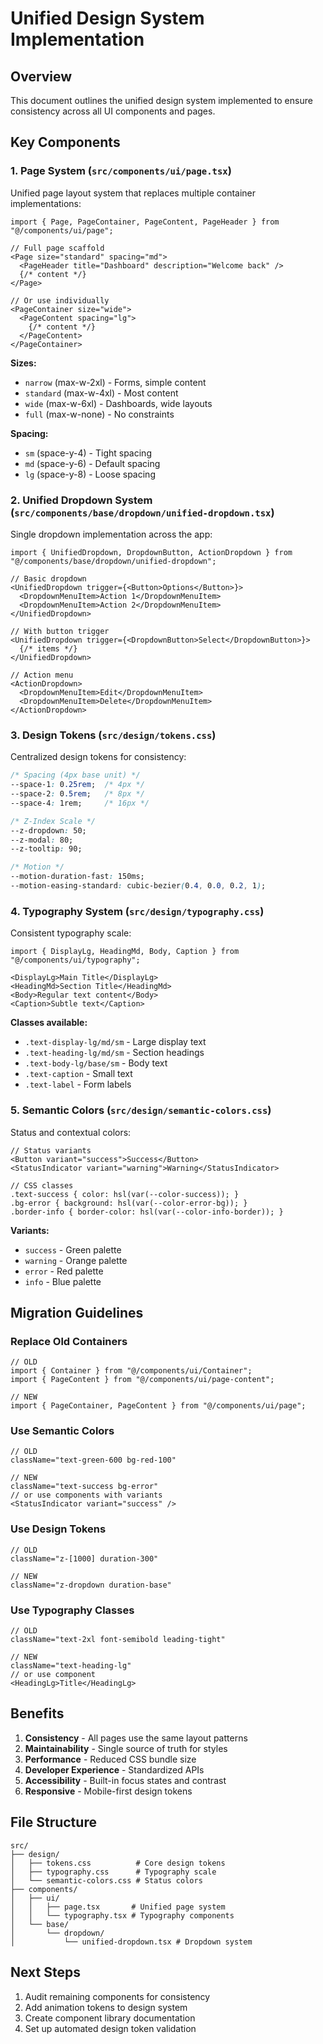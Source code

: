 # Unified Design System Implementation

## Overview
This document outlines the unified design system implemented to ensure consistency across all UI components and pages.

## Key Components

### 1. Page System (`src/components/ui/page.tsx`)
Unified page layout system that replaces multiple container implementations:

```tsx
import { Page, PageContainer, PageContent, PageHeader } from "@/components/ui/page";

// Full page scaffold
<Page size="standard" spacing="md">
  <PageHeader title="Dashboard" description="Welcome back" />
  {/* content */}
</Page>

// Or use individually
<PageContainer size="wide">
  <PageContent spacing="lg">
    {/* content */}
  </PageContent>
</PageContainer>
```

**Sizes:**
- `narrow` (max-w-2xl) - Forms, simple content
- `standard` (max-w-4xl) - Most content  
- `wide` (max-w-6xl) - Dashboards, wide layouts
- `full` (max-w-none) - No constraints

**Spacing:**
- `sm` (space-y-4) - Tight spacing
- `md` (space-y-6) - Default spacing
- `lg` (space-y-8) - Loose spacing

### 2. Unified Dropdown System (`src/components/base/dropdown/unified-dropdown.tsx`)
Single dropdown implementation across the app:

```tsx
import { UnifiedDropdown, DropdownButton, ActionDropdown } from "@/components/base/dropdown/unified-dropdown";

// Basic dropdown
<UnifiedDropdown trigger={<Button>Options</Button>}>
  <DropdownMenuItem>Action 1</DropdownMenuItem>
  <DropdownMenuItem>Action 2</DropdownMenuItem>
</UnifiedDropdown>

// With button trigger
<UnifiedDropdown trigger={<DropdownButton>Select</DropdownButton>}>
  {/* items */}
</UnifiedDropdown>

// Action menu
<ActionDropdown>
  <DropdownMenuItem>Edit</DropdownMenuItem>
  <DropdownMenuItem>Delete</DropdownMenuItem>
</ActionDropdown>
```

### 3. Design Tokens (`src/design/tokens.css`)
Centralized design tokens for consistency:

```css
/* Spacing (4px base unit) */
--space-1: 0.25rem;  /* 4px */
--space-2: 0.5rem;   /* 8px */
--space-4: 1rem;     /* 16px */

/* Z-Index Scale */
--z-dropdown: 50;
--z-modal: 80;
--z-tooltip: 90;

/* Motion */
--motion-duration-fast: 150ms;
--motion-easing-standard: cubic-bezier(0.4, 0.0, 0.2, 1);
```

### 4. Typography System (`src/design/typography.css`)
Consistent typography scale:

```tsx
import { DisplayLg, HeadingMd, Body, Caption } from "@/components/ui/typography";

<DisplayLg>Main Title</DisplayLg>
<HeadingMd>Section Title</HeadingMd>
<Body>Regular text content</Body>
<Caption>Subtle text</Caption>
```

**Classes available:**
- `.text-display-lg/md/sm` - Large display text
- `.text-heading-lg/md/sm` - Section headings
- `.text-body-lg/base/sm` - Body text
- `.text-caption` - Small text
- `.text-label` - Form labels

### 5. Semantic Colors (`src/design/semantic-colors.css`)
Status and contextual colors:

```tsx
// Status variants
<Button variant="success">Success</Button>
<StatusIndicator variant="warning">Warning</StatusIndicator>

// CSS classes
.text-success { color: hsl(var(--color-success)); }
.bg-error { background: hsl(var(--color-error-bg)); }
.border-info { border-color: hsl(var(--color-info-border)); }
```

**Variants:**
- `success` - Green palette
- `warning` - Orange palette  
- `error` - Red palette
- `info` - Blue palette

## Migration Guidelines

### Replace Old Containers
```tsx
// OLD
import { Container } from "@/components/ui/Container";
import { PageContent } from "@/components/ui/page-content";

// NEW
import { PageContainer, PageContent } from "@/components/ui/page";
```

### Use Semantic Colors
```tsx
// OLD
className="text-green-600 bg-red-100"

// NEW  
className="text-success bg-error"
// or use components with variants
<StatusIndicator variant="success" />
```

### Use Design Tokens
```tsx
// OLD
className="z-[1000] duration-300"

// NEW
className="z-dropdown duration-base"
```

### Use Typography Classes
```tsx
// OLD
className="text-2xl font-semibold leading-tight"

// NEW
className="text-heading-lg"
// or use component
<HeadingLg>Title</HeadingLg>
```

## Benefits

1. **Consistency** - All pages use the same layout patterns
2. **Maintainability** - Single source of truth for styles
3. **Performance** - Reduced CSS bundle size
4. **Developer Experience** - Standardized APIs
5. **Accessibility** - Built-in focus states and contrast
6. **Responsive** - Mobile-first design tokens

## File Structure
```
src/
├── design/
│   ├── tokens.css          # Core design tokens
│   ├── typography.css      # Typography scale
│   └── semantic-colors.css # Status colors
├── components/
│   ├── ui/
│   │   ├── page.tsx       # Unified page system
│   │   └── typography.tsx # Typography components
│   └── base/
│       └── dropdown/
│           └── unified-dropdown.tsx # Dropdown system
```

## Next Steps

1. Audit remaining components for consistency
2. Add animation tokens to design system
3. Create component library documentation
4. Set up automated design token validation